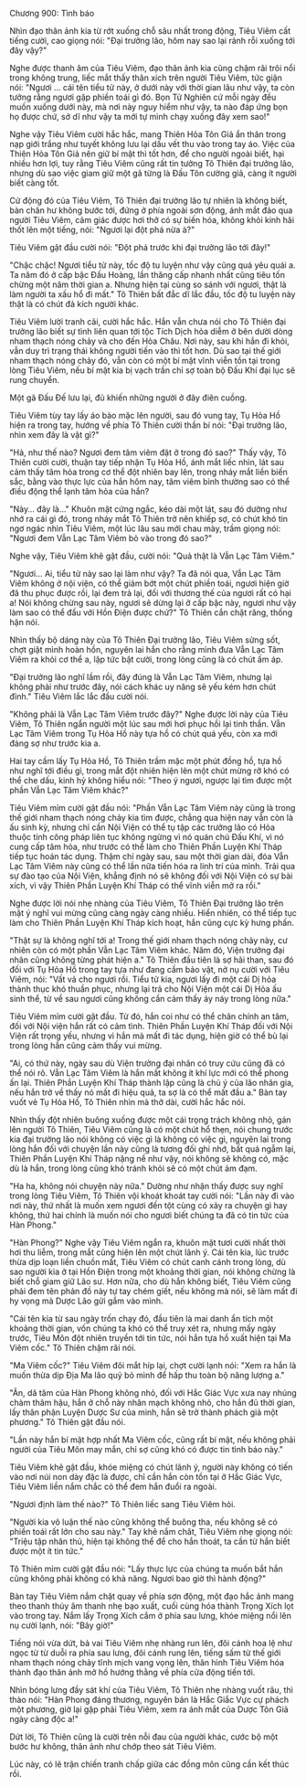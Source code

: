 




Chương 900: Tình báo




Nhìn đạo thân ảnh kia từ rớt xuống chỗ sâu nhất trong động, Tiêu Viêm cất tiếng cười, cao giọng nói: "Đại trưởng lão, hôm nay sao lại rảnh rỗi xuống tới đây vậy?"

Nghe được thanh âm của Tiêu Viêm, đạo thân ảnh kia cũng chậm rãi trôi nổi trong không trung, liếc mắt thấy thân xích trên người Tiêu Viêm, tức giận nói: "Ngươi … cái tên tiểu tử này, ở dưới này với thời gian lâu như vậy, ta còn tưởng rằng ngươi gặp phiền toái gì đó. Bọn Tử Nghiên cứ mỗi ngày đều muốn xuống dưới này, mà nơi này nguy hiểm như vậy, ta nào đáp ứng bọn họ được chứ, sở dĩ như vậy ta mới tự mình chạy xuống đây xem sao!"

Nghe vậy Tiêu Viêm cười hắc hắc, mang Thiên Hỏa Tôn Giả ẩn thân trong nạp giới trắng như tuyết không lưu lại dấu vết thu vào trong tay áo. Việc của Thiên Hỏa Tôn Giả nên giữ bí mật thì tốt hơn, để cho người ngoài biết, hại nhiều hơn lợi, tuy rằng Tiêu Viêm cũng rất tin tưởng Tô Thiên đại trưởng lão, nhưng dù sao việc giam giữ một gã từng là Đấu Tôn cường giả, càng ít người biết càng tốt.

Cử động đó của Tiêu Viêm, Tô Thiên đại trưởng lão tự nhiên là không biết, bàn chân hư không bước tới, đứng ở phía ngoài sơn động, ánh mắt đảo qua người Tiêu Viêm, cảm giác được hơi thở có sự biến hóa, không khỏi kinh hãi thốt lên một tiếng, nói: "Ngươi lại đột phá nừa à?"

Tiêu Viêm gật đầu cười nói: "Đột phá trước khi đại trưởng lão tới đây!"

"Chậc chậc! Ngươi tiểu tử này, tốc độ tu luyện như vậy cũng quá yêu quái a. Ta năm đó ở cấp bậc Đấu Hoàng, lần thăng cấp nhanh nhất cũng tiêu tốn chừng một năm thời gian a. Nhưng hiện tại cùng so sánh với ngươi, thật là làm người ta xấu hổ đi mất." Tô Thiên bất đắc dĩ lắc đầu, tốc độ tu luyện này thật là có chút đả kích người khác.

Tiêu Viêm lười tranh cãi, cười hắc hắc. Hắn vẫn chưa nói cho Tô Thiên đại trưởng lão biết sự tình liên quan tới tộc Tích Dịch hỏa diễm ở bên dười dòng nham thạch nóng chảy và cho đến Hỏa Châu. Nơi này, sau khi hắn đi khỏi, vẫn duy trì trạng thái không người tiến vào thì tốt hơn. Dù sao tại thế giới nham thạch nóng chảy đó, vẫn còn có một bí mật vĩnh viễn tồn tại trong lòng Tiêu Viêm, nếu bí mật kia bị vạch trần chỉ sợ toàn bộ Đấu Khí đại lục sẽ rung chuyển.

Một gã Đấu Đế lưu lại, đủ khiến những người ở đây điên cuồng.

Tiêu Viêm tùy tay lấy áo bào mặc lên người, sau đó vung tay, Tụ Hỏa Hồ hiện ra trong tay, hướng về phía Tô Thiên cười thần bí nói: "Đại trưởng lão, nhìn xem đây là vật gì?"

"Hả, như thế nào? Ngươi đem tâm viêm đặt ở trong đó sao?" Thấy vậy, Tô Thiên cười cười, thuận tay tiếp nhận Tụ Hỏa Hồ, ánh mắt liếc nhìn, lát sau cảm thấy tâm hỏa trong cơ thể đột nhiên bay lên, trong nháy mắt liền biến sắc, bằng vào thực lực của hắn hôm nay, tâm viêm bình thường sao có thể điều động thể lạnh tâm hỏa của hắn?

"Này… đây là…" Khuôn mặt cứng ngắc, kéo dài một lát, sau đó dường như nhớ ra cái gì đó, trong nháy mắt Tô Thiên trở nên khiếp sợ, có chút khó tin ngơ ngác nhìn Tiêu Viêm, một lúc lâu sau mới chau mày, trầm giọng nói: "Ngươi đem Vẫn Lạc Tâm Viêm bỏ vào trong đó sao?"

Nghe vậy, Tiêu Viêm khẽ gật đầu, cười nói: "Quả thật là Vẫn Lạc Tâm Viêm."

"Ngươi… Ai, tiểu tử này sao lại làm như vậy? Ta đã nói qua, Vẫn Lạc Tâm Viêm không ở nội viện, có thể giảm bớt một chút phiền toái, ngươi hiện giờ đã thu phục được rồi, lại đem trả lại, đối với thương thế của ngươi rất có hại a! Nói không chừng sau này, ngươi sẽ dừng lại ở cấp bậc này, ngươi như vậy làm sao có thể đấu với Hồn Điện được chứ?" Tô Thiên cắn chặt răng, thống hận nói.

Nhìn thấy bộ dáng này của Tô Thiên Đại trưởng lão, Tiêu Viêm sửng sốt, chợt giật mình hoàn hồn, nguyên lai hắn cho rằng mình đưa Vẫn Lạc Tâm Viêm ra khỏi cơ thể a, lập tức bật cười, trong lòng cũng là có chút ấm áp.

"Đại trưởng lão nghĩ lầm rồi, đây đúng là Vẫn Lạc Tâm Viêm, nhưng lại không phải như trước đây, nói cách khác uy năng sẽ yếu kém hơn chút đỉnh." Tiêu Viêm lắc lắc đầu cười nói.

"Không phải là Vẫn Lạc Tâm Viêm trước đây?" Nghe được lời này của Tiêu Viêm, Tô Thiên ngẩn người một lúc sau mới hơi phục hồi lại tinh thần. Vẫn Lạc Tâm Viêm trong Tụ Hỏa Hồ này tựa hồ có chút quá yếu, còn xa mới đáng sợ như trước kia a.

Hai tay cầm lấy Tụ Hỏa Hồ, Tô Thiên trầm mặc một phút đồng hồ, tựa hồ như nghĩ tới điều gì, trong mắt đột nhiên hiện lên một chút mừng rỡ khó có thể che dấu, kinh hỷ không hiểu nói: "Theo ý ngươi, ngược lại tìm được một phần Vẫn Lạc Tâm Viêm khác?"

Tiêu Viêm mỉm cười gật đầu nói: "Phần Vẫn Lạc Tâm Viêm này cũng là trong thế giới nham thạch nóng chảy kia tìm được, chẳng qua hiện nay vẫn còn là ấu sinh kỳ, nhưng chỉ cần Nội Viện có thể tụ tập các trưởng lão có Hỏa thuộc tính công pháp liên tục không ngừng vì nó quán chú Đấu Khí, vì nó cung cấp tâm hỏa, như trước có thể làm cho Thiên Phần Luyện Khí Tháp tiếp tục hoán tác dụng. Thậm chí ngày sau, sau một thời gian dài, đóa Vẫn Lạc Tâm Viêm này cũng có thể lần nữa tiến hóa ra linh trí của mình. Trải qua sự đào tạo của Nội Viện, khẳng định nó sẽ không đối với Nội Viện có sự bài xích, vì vậy Thiên Phần Luyện Khí Tháp có thể vĩnh viễn mở ra rồi."

Nghe được lời nói nhẹ nhàng của Tiêu Viêm, Tô Thiên Đại trưởng lão trên mặt ý nghĩ vui mừng cũng càng ngày càng nhiều. Hiển nhiên, có thể tiếp tục làm cho Thiên Phần Luyện Khí Tháp kích hoạt, hắn cũng cực kỳ hưng phấn.

"Thật sự là không nghĩ tới a! Trong thế giới nham thạch nóng chảy này, cư nhiên còn có một phần Vẫn Lạc Tâm Viêm khác. Năm đó, Viện trưởng đại nhân cũng không từng phát hiện a." Tô Thiên đầu tiên là sợ hãi than, sau đó đối với Tụ Hỏa Hồ trong tay tựa như đang cầm bảo vật, nở nụ cười với Tiêu Viêm, nói: "Vất vả cho ngươi rồi. Tiểu tử kia, ngươi lấy đi một cái Dị hỏa thành thục khó thuần phục, nhưng lại trả cho Nội Viện một cái Dị Hỏa ấu sinh thể, từ về sau ngươi cũng không cần cảm thấy áy náy trong lòng nữa."

Tiêu Viêm mỉm cười gật đầu. Từ đó, hắn coi như có thể chân chính an tâm, đối với Nội viện hắn rất có cảm tình. Thiên Phần Luyện Khí Tháp đối với Nội Viện rất trọng yếu, nhưng vì hắn mà mất đi tác dụng, hiện giờ có thể bù lại trong lòng hắn cũng cảm thấy vui mừng.

"Ai, có thứ này, ngày sau dù Viện trưởng đại nhân có truy cứu cũng đã có thể nói rõ. Vẫn Lạc Tâm Viêm là hắn mất không ít khí lực mới có thể phong ấn lại. Thiên Phần Luyện Khí Tháp thành lập cũng là chủ ý của lão nhân gia, nếu hắn trở về thấy nó mất đi hiệu quả, ta sợ là có thể mất đầu a." Bàn tay vuốt vẻ Tụ Hỏa Hồ, Tô Thiên nhìn mà thở dài, cười hắc hắc nói.

Nhìn thấy đột nhiên buông xuống được một cái trọng trách không nhỏ, gán lên người Tô Thiên, Tiêu Viêm cũng là có một chút hổ thẹn, nói chung trước kia đại trưởng lão nói không có việc gì là không có việc gì, nguyên lai trong lòng hắn đối với chuyện lần này cũng là tương đối ghi nhớ, bất quá ngẫm lại, Thiên Phần Luyện Khí Tháp nặng nề như vậy, nói không sẽ không có, mặc dù là hắn, trong lòng cũng khó tránh khỏi sẽ có một chút ảm đạm.

"Ha ha, không nói chuyện này nữa." Dường như nhận thấy được suy nghĩ trong lòng Tiêu Viêm, Tô Thiên vội khoát khoát tay cười nói: "Lần này đi vào nơi này, thứ nhất là muốn xem ngươi đến tột cùng có xảy ra chuyện gì hay không, thứ hai chính là muốn nói cho ngươi biết chúng ta đã có tin tức của Hàn Phong."

"Hàn Phong?" Nghe vậy Tiêu Viêm ngẩn ra, khuôn mặt tươi cười nhất thời hơi thu liễm, trong mắt cũng hiện lên một chút lãnh ý. Cái tên kia, lúc trước thừa dịp loạn liền chuồn mất, Tiêu Viêm có chút canh cánh trong lòng, dù sao người kia ở tại Hồn Điện trong một khoảng thời gian, nói không chừng là biết chỗ giam giữ Lão sư. Hơn nữa, cho dù hắn không biết, Tiêu Viêm cũng phải đem tên phản đồ này tự tay chém giết, nếu không mà nói, sẽ làm mất đi hy vọng mà Dược Lão gửi gắm vào mình.

"Cái tên kia từ sau ngày trốn chạy đó, đầu tiên là mai danh ẩn tích một khoảng thời gian, vốn chúng ta khó có thể truy xét ra, nhưng mấy ngày trước, Tiêu Môn đột nhiên truyền tới tin tức, nói hắn tựa hồ xuất hiện tại Ma Viêm cốc." Tô Thiên chậm rãi nói.

"Ma Viêm cốc?" Tiêu Viêm đôi mắt híp lại, chợt cười lạnh nói: "Xem ra hắn là muốn thừa dịp Địa Ma lão quỷ bỏ mình để hấp thu toàn bộ năng lượng a."

"Ân, dã tâm của Hàn Phong không nhỏ, đối với Hắc Giác Vực xưa nay nhúng chàm thâm hậu, hắn ở chỗ này nhân mạch không nhỏ, cho hắn đủ thời gian, lấy thân phận Luyện Dược Sư của mình, hắn sẽ trở thành phách giả một phương." Tô Thiên gật đầu nói.

"Lần này hắn bí mật hợp nhất Ma Viêm cốc, cũng rất bí mật, nếu không phải người của Tiêu Môn may mắn, chỉ sợ cũng khó có được tin tình báo này."

Tiêu Viêm khẽ gật đầu, khóe miệng có chút lãnh ý, người này không có tiến vào nơi núi non dày đặc là được, chỉ cần hắn còn tồn tại ở Hắc Giác Vực, Tiêu Viêm liền nắm chắc có thể đem hắn đuổi ra ngoài.

"Ngươi định làm thế nào?" Tô Thiên liếc sang Tiêu Viêm hỏi.

"Người kia vô luận thế nào cũng không thể buông tha, nếu không sẽ có phiền toái rất lớn cho sau này." Tay khẽ nắm chăt, Tiêu Viêm nhẹ giọng nói: "Triệu tập nhân thủ, hiện tại không thể để cho hắn thoát, ta cần từ hắn biết được một ít tin tức."

Tô Thiên mỉm cười gật đầu nói: "Lấy thực lực của chúng ta muốn bắt hắn cũng không phải không có khả năng. Ngươi bao giờ thì hành động?"

Bàn tay Tiêu Viêm nắm chặt quay về phía sơn động, một đạo hắc ảnh mang theo thanh thúy âm thanh nhẹ bạo xuất, cuối cùng hóa thành Trọng Xích lọt vào trong tay. Nắm lấy Trọng Xích cắm ở phía sau lưng, khóe miệng nổi lên nụ cười lạnh, nói: "Bây giờ!"

Tiếng nói vừa dứt, bả vai Tiêu Viêm nhẹ nhàng run lên, đôi cánh hoa lệ như ngọc từ từ duỗi ra phía sau lưng, đôi cánh rung lên, tiếng sấm từ thế giới nham thạch nóng chảy tĩnh mịch vang vọng lên, thân hình Tiêu Viêm hóa thành đạo thân ảnh mở hồ hướng thằng về phía cửa động tiến tới.

Nhìn bóng lưng đầy sát khí của Tiêu Viêm, Tô Thiên nhẹ nhàng vuốt râu, thì thào nói: "Hàn Phong đáng thương, nguyên bản là Hắc Giắc Vực cự phách một phương, giờ lại gặp phải Tiêu Viêm, xem ra ánh mắt của Dược Tôn Giả ngày càng độc a!"

Dứt lời, Tô Thiên cũng là cười trên nỗi đau của người khác, cước bộ một bước hư không, thân ảnh như chớp theo sát Tiêu Viêm.

Lúc này, có lẽ trận chiến tranh chấp giữa các đồng môn cũng cần kết thúc rồi.




